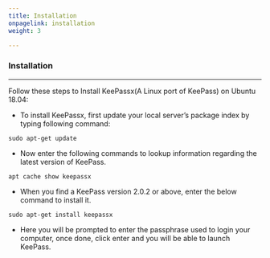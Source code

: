 ```yaml
---
title: Installation
onpagelink: installation
weight: 3

---
```


### **Installation**
------------

Follow these steps to Install KeePassx(A Linux port of KeePass) on Ubuntu 18.04:

- To install KeePassx, first update your local server’s package index by typing following command:
 
 ```
sudo apt-get update
```

- Now enter the following commands to lookup information regarding the latest version of KeePass.
 
 ```
apt cache show keepassx
```

- When you find a KeePass version 2.0.2 or above, enter the below command to install it.
 
 ```
sudo apt-get install keepassx
```

- Here you will be prompted to enter the passphrase used to login your computer, once done, click enter and you will be able to launch KeePass.
 
